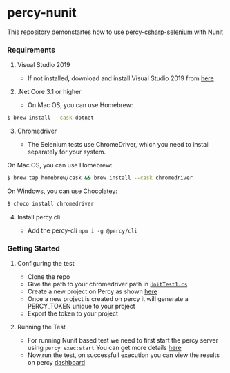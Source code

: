 # percy-nunit

This repository demonstartes how to use [percy-csharp-selenium](https://www.nuget.org/packages/percy-csharp-selenium/1.0.0-alpha) with Nunit

### Requirements

1. Visual Studio 2019

    - If not installed, download and install Visual Studio 2019 from [here](https://visualstudio.microsoft.com/vs/)
2. .Net Core 3.1 or higher
    - On Mac OS, you can use Homebrew:
```bash
$ brew install --cask dotnet
```
3. Chromedriver

   - The Selenium tests use ChromeDriver, which you need to install separately for your system.

On Mac OS, you can use Homebrew:
```bash
$ brew tap homebrew/cask && brew install --cask chromedriver
```

On Windows, you can use Chocolatey:

```bash
$ choco install chromedriver
```
4. Install percy cli 

   -  Add the percy-cli 
```npm i -g @percy/cli```
   
    
### Getting Started

1. Configuring the test

    - Clone the repo
    - Give the path to your chromedriver path in [`UnitTest1.cs`](SeleniumPercyIntegration/UnitTest1.cs)
    - Create a new project on Percy as shown [here](https://docs.percy.io/docs/percy-platform-basics)
    - Once a new project is created on percy it will generate a PERCY_TOKEN unique to your project
    - Export the token to your project 
2. Running the Test
    - For running Nunit based test we need to first start the percy server using 
   ```percy exec:start``` You can get more details [here](https://docs.percy.io/docs/cli-exec#percy-execstart)
   - Now,run the test, on successfull execution you can view the results on percy [dashboard](https://percy.io/recent-project)
